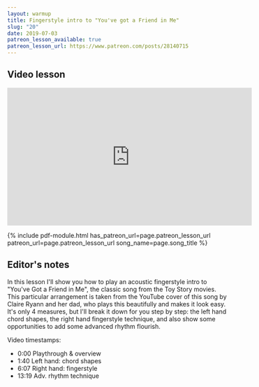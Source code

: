 ```yaml
---
layout: warmup
title: Fingerstyle intro to "You've got a Friend in Me"
slug: "20"
date: 2019-07-03
patreon_lesson_available: true
patreon_lesson_url: https://www.patreon.com/posts/28140715
---
```


## Video lesson

<iframe width="560" height="315" src="https://www.youtube.com/embed/pCgwYSW99RI?showinfo=0" frameborder="0" allowfullscreen></iframe>

<!-- Coming soon... -->

{% include pdf-module.html has_patreon_url=page.patreon_lesson_url patreon_url=page.patreon_lesson_url song_name=page.song_title %}

## Editor's notes

In this lesson I'll show you how to play an acoustic fingerstyle intro to "You've Got a Friend in Me", the classic song from the Toy Story movies. This particular arrangement is taken from the YouTube cover of this song by Claire Ryann and her dad, who plays this beautifully and makes it look easy. It's only 4 measures, but I'll break it down for you step by step: the left hand chord shapes, the right hand fingerstyle technique, and also show some opportunities to add some advanced rhythm flourish.

Video timestamps:

- 0:00 Playthrough & overview
- 1:40 Left hand: chord shapes
- 6:07 Right hand: fingerstyle
- 13:19 Adv. rhythm technique
